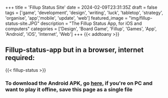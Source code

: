 +++
title = 'Fillup Status Site'
date = 2024-02-09T23:31:35Z
draft = false
tags = ['game', 'development', 'design', 'writing', 'luck', 'tabletop', 'strategy', 'organise', 'app','mobile', 'update', 'web']
featured_image = "img/fillup-status-site.JPG"
description = "The Fillup Status App, for iOS and computers"
categories = ['Design', 'Board Game', 'Fillup', 'Games', 'App', 'Android', 'iOS', 'Internet', 'Web']
+++
{{< addtoany >}} 

## Fillup-status-app but in a browser, internet required:

{{< fillup-status >}}


### To download the Android APK, go [here](/posts/fillup-status-app-1.2), if you're on PC and want to play it offine, save this page as a single file

